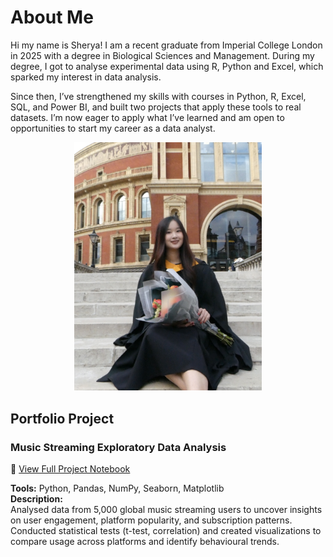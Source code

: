 # About Me
Hi my name is Sherya! I am a recent graduate from Imperial College London in 2025 with a degree in Biological Sciences and Management. During my degree, I got to analyse experimental data using R, Python and Excel, which sparked my interest in data analysis.

Since then, I’ve strengthened my skills with courses in Python, R, Excel, SQL, and Power BI, and built two projects that apply these tools to real datasets. I’m now eager to apply what I’ve learned and am open to opportunities to start my career as a data analyst.

<p align="center">
  <img src="https://github.com/SherbieFwumpWee/Portfolio/blob/main/IMG_8753.jpg?raw=true" 
       alt="Streaming Data Analysis Dashboard" 
       width="300">
</p>

## Portfolio Project

### **Music Streaming Exploratory Data Analysis**
📂 [View Full Project Notebook](https://github.com/SherbieFwumpWee/Portfolio/blob/main/Portfolio_Project_Notebook.ipynb)

**Tools:** Python, Pandas, NumPy, Seaborn, Matplotlib  
**Description:**  
Analysed data from 5,000 global music streaming users to uncover insights on user engagement, platform popularity, and subscription patterns. Conducted statistical tests (t-test, correlation) and created visualizations to compare usage across platforms and identify behavioural trends.

